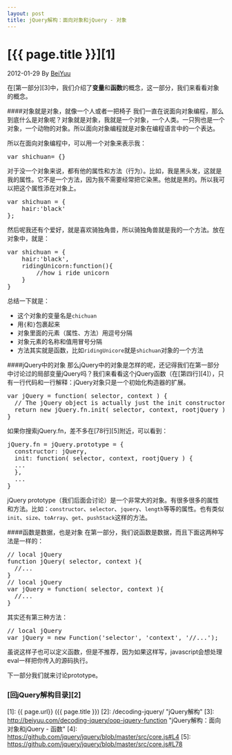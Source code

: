 ```yaml
---
layout: post
title: jQuery解构：面向对象和jQuery - 对象
---
```

# [{{ page.title }}][1]
2012-01-29 By [BeiYuu][]

在[第一部分][3]中，我们介绍了**变量**和**函数**的概念，这一部分，我们来看看对象的概念。

####对象就是对象，就像一个人或者一把椅子
我们一直在说面向对象编程，那么到底什么是对象呢？对象就是对象，我就是一个对象，一个人类。一只狗也是一个对象，一个动物的对象。所以面向对象编程就是对象在编程语言中的一个表达。

所以在面向对象编程中，可以用一个对象来表示我：

<pre class="prettyprint">
var shichuan= {}
</pre>

对于没一个对象来说，都有他的属性和方法（行为）。比如，我是黑头发，这就是我的属性。它不是一个方法，因为我不需要经常把它染黑。他就是黑的。所以我可以把这个属性添在对象上。

<pre class="prettyprint">
var shichuan = {
    hair:'black'
};
</pre>

然后呢我还有个爱好，就是喜欢骑独角兽，所以骑独角兽就是我的一个方法。放在对象中，就是：

<pre class="prettyprint">
var shichuan = {
    hair:'black',
    ridingUnicorn:function(){
        //how i ride unicorn
    }
}
</pre>

总结一下就是：

* 这个对象的变量名是`chichuan`
* 用`{`和`}`包裹起来
* 对象里面的元素（属性、方法）用逗号分隔
* 对象元素的名称和值用冒号分隔
* 方法其实就是函数，比如`ridingUnicore`就是`shichuan`对象的一个方法

####jQuery中的对象
那么jQuery中的对象是怎样的呢，还记得我们在第一部分中讨论过的局部变量jQuery吗？我们来看看这个jQuery函数（在[第四行][4]），只有一行代码和一行解释：jQuery对象只是一个初始化构造器的扩展。

<pre class="prettyprint">
var jQuery = function( selector, context ) {
  // The jQuery object is actually just the init constructor 'enhanced'
  return new jQuery.fn.init( selector, context, rootjQuery );
}
</pre>

如果你搜索jQuery.fn，差不多在[78行][5]附近，可以看到：
<pre class="prettyprint">
jQuery.fn = jQuery.prototype = {
  constructor: jQuery,
  init: function( selector, context, rootjQuery ) {
  ...
  },
  ...
}
</pre>

jQuery prototype（我们后面会讨论）是一个非常大的对象。有很多很多的属性和方法。比如：`constructor`、`selector`、`jquery`、`length`等等的属性。也有类似`init`、`size`、`toArray`、`get`、`pushStack`这样的方法。

####函数是数据，也是对象
在第一部分，我们说函数是数据，而且下面这两种写法是一样的：
<pre class="prettyprint">
// local jQuery
function jQuery( selector, context ){
  //...
}
// local jQuery
var jQuery = function( selector, context ){
  //...
}
</pre>

其实还有第三种方法：
<pre class="prettyprint">
// local jQuery
var jQuery = new Function('selector', 'context', '//...');
</pre>

虽说这样子也可以定义函数，但是不推荐，因为如果这样写，javascript会想处理eval一样把你传入的源码执行。

下一部分我们就来讨论prototype。


### [回jQuery解构目录][2]
[BeiYuu]:    http://beiyuu.com  "BeiYuu"
[jQuery]:   http://jquery.com/ "jQuery"
[1]:    {{ page.url}}  ({{ page.title }})
[2]:    /decoding-jquery/ "jQuery解构"
[3]:    http://beiyuu.com/decoding-jquery/oop-jquery-function "jQuery解构：面向对象和jQuery - 函数"
[4]:    https://github.com/jquery/jquery/blob/master/src/core.js#L4
[5]:    https://github.com/jquery/jquery/blob/master/src/core.js#L78
